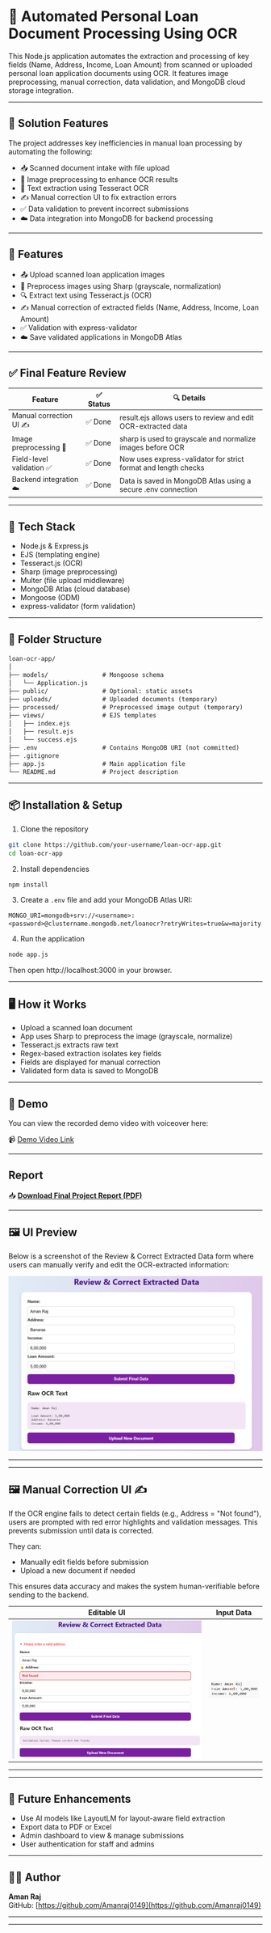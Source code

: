 # 📄 Automated Personal Loan Document Processing Using OCR

This Node.js application automates the extraction and processing of key fields (Name, Address, Income, Loan Amount) from scanned or uploaded personal loan application documents using OCR. It features image preprocessing, manual correction, data validation, and MongoDB cloud storage integration.

---

## 🧩 Solution Features

The project addresses key inefficiencies in manual loan processing by automating the following:

- 📥 Scanned document intake with file upload
- 🧼 Image preprocessing to enhance OCR results
- 🔎 Text extraction using Tesseract OCR
- ✍️ Manual correction UI to fix extraction errors
- ✅ Data validation to prevent incorrect submissions
- ☁️ Data integration into MongoDB for backend processing

---

## 🚀 Features

- 📤 Upload scanned loan application images
- 🧼 Preprocess images using Sharp (grayscale, normalization)
- 🔍 Extract text using Tesseract.js (OCR)
- ✍️ Manual correction of extracted fields (Name, Address, Income, Loan Amount)
- ✅ Validation with express-validator
- ☁️ Save validated applications in MongoDB Atlas

---

## ✅ Final Feature Review

| Feature                 | ✅ Status | 🔍 Details                                                                 |
|--------------------------|-----------|----------------------------------------------------------------------------|
| Manual correction UI ✍️  | ✅ Done   | result.ejs allows users to review and edit OCR-extracted data              |
| Image preprocessing 🧼   | ✅ Done   | sharp is used to grayscale and normalize images before OCR                 |
| Field-level validation ✅ | ✅ Done   | Now uses express-validator for strict format and length checks            |
| Backend integration ☁️   | ✅ Done   | Data is saved in MongoDB Atlas using a secure .env connection             |

---

## 🧰 Tech Stack

- Node.js & Express.js
- EJS (templating engine)
- Tesseract.js (OCR)
- Sharp (image preprocessing)
- Multer (file upload middleware)
- MongoDB Atlas (cloud database)
- Mongoose (ODM)
- express-validator (form validation)

---

## 📂 Folder Structure

```
loan-ocr-app/
│
├── models/               # Mongoose schema
│   └── Application.js
├── public/               # Optional: static assets
├── uploads/              # Uploaded documents (temporary)
├── processed/            # Preprocessed image output (temporary)
├── views/                # EJS templates
│   ├── index.ejs
│   ├── result.ejs
│   └── success.ejs
├── .env                  # Contains MongoDB URI (not committed)
├── .gitignore
├── app.js                # Main application file
└── README.md             # Project description
```

---

## 📦 Installation & Setup

1. Clone the repository

```bash
git clone https://github.com/your-username/loan-ocr-app.git
cd loan-ocr-app
```

2. Install dependencies

```bash
npm install
```

3. Create a `.env` file and add your MongoDB Atlas URI:

```env
MONGO_URI=mongodb+srv://<username>:<password>@clustername.mongodb.net/loanocr?retryWrites=true&w=majority
```

4. Run the application

```bash
node app.js
```

Then open http://localhost:3000 in your browser.

---

## 🖥️ How it Works

- Upload a scanned loan document
- App uses Sharp to preprocess the image (grayscale, normalize)
- Tesseract.js extracts raw text
- Regex-based extraction isolates key fields
- Fields are displayed for manual correction
- Validated form data is saved to MongoDB

---

## 🎥 Demo

You can view the recorded demo video with voiceover here:

📹 [Demo Video Link](https://drive.google.com/file/d/1QKSvfDcFrZZ2CcFgkQB4t7ZifZL-B8_a/view?usp=drive_link)

---

## Report

📥 **[Download Final Project Report (PDF)](https://github.com/Amanraj0149/loan-ocr-app/raw/main/LoanOcrProject_Report_CT20244436390.pdf)**


---

## 🖼️ UI Preview

Below is a screenshot of the Review & Correct Extracted Data form where users can manually verify and edit the OCR-extracted information:

![Loan OCR UI](ocr_form_ui_preview.png)


----


----
## 🖼️ Manual Correction UI ✍️

If the OCR engine fails to detect certain fields (e.g., Address = "Not found"), users are prompted with red error highlights and validation messages. This prevents submission until data is corrected.

They can:
- Manually edit fields before submission
- Upload a new document if needed

This ensures data accuracy and makes the system human-verifiable before sending to the backend.

| Editable UI | Input Data |
|-------------|------------------|
| ![Editable OCR Fields](ocr_field_editable_ui.png) | ![Missing Field Error](ocr_missing_field_error.png) |


----


----
## 📌 Future Enhancements

- Use AI models like LayoutLM for layout-aware field extraction
- Export data to PDF or Excel
- Admin dashboard to view & manage submissions
- User authentication for staff and admins

---

## 👨‍💻 Author

**Aman Raj**  
GitHub: [https://github.com/Amanraj0149](https://github.com/Amanraj0149)

---


---


